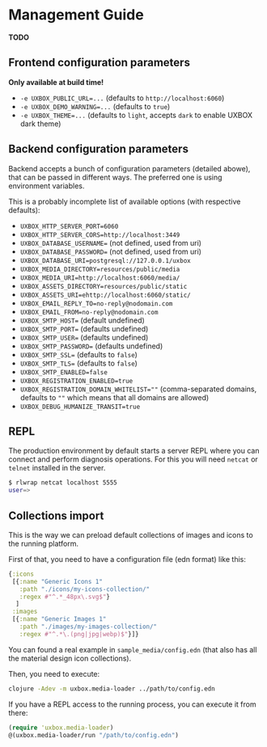 # Management Guide #

**TODO**

## Frontend configuration parameters ##

**Only available at build time!**

- `-e UXBOX_PUBLIC_URL=...` (defaults to `http://localhost:6060`)
- `-e UXBOX_DEMO_WARNING=...` (defaults to `true`)
- `-e UXBOX_THEME=...` (defaults to `light`, accepts `dark` to enable UXBOX dark theme)

## Backend configuration parameters ##

Backend accepts a bunch of configuration parameters (detailed abowe),
that can be passed in different ways. The preferred one is using
environment variables.


This is a probably incomplete list of available options (with
respective defaults):

- `UXBOX_HTTP_SERVER_PORT=6060`
- `UXBOX_HTTP_SERVER_CORS=http://localhost:3449`
- `UXBOX_DATABASE_USERNAME=` (not defined, used from uri)
- `UXBOX_DATABASE_PASSWORD=` (not defined, used from uri)
- `UXBOX_DATABASE_URI=postgresql://127.0.0.1/uxbox`
- `UXBOX_MEDIA_DIRECTORY=resources/public/media`
- `UXBOX_MEDIA_URI=http://localhost:6060/media/`
- `UXBOX_ASSETS_DIRECTORY=resources/public/static`
- `UXBOX_ASSETS_URI=ehttp://localhost:6060/static/`
- `UXBOX_EMAIL_REPLY_TO=no-reply@nodomain.com`
- `UXBOX_EMAIL_FROM=no-reply@nodomain.com`
- `UXBOX_SMTP_HOST=`     (default undefined)
- `UXBOX_SMTP_PORT=`     (defaults undefined)
- `UXBOX_SMTP_USER=`     (defaults undefined)
- `UXBOX_SMTP_PASSWORD=` (defaults undefined)
- `UXBOX_SMTP_SSL=`      (defaults to `false`)
- `UXBOX_SMTP_TLS=`      (defaults to `false`)
- `UXBOX_SMTP_ENABLED=false`
- `UXBOX_REGISTRATION_ENABLED=true`
- `UXBOX_REGISTRATION_DOMAIN_WHITELIST=""` (comma-separated domains, defaults to `""` which means that all domains are allowed)
- `UXBOX_DEBUG_HUMANIZE_TRANSIT=true`


## REPL ##

The production environment by default starts a server REPL where you
can connect and perform diagnosis operations. For this you will need
`netcat` or `telnet` installed in the server.

```bash
$ rlwrap netcat localhost 5555
user=>
```


## Collections import ##

This is the way we can preload default collections of images and icons to the
running platform.

First of that, you need to have a configuration file (edn format) like
this:

```clojure
{:icons
 [{:name "Generic Icons 1"
   :path "./icons/my-icons-collection/"
   :regex #"^.*_48px\.svg$"}
  ]
 :images
 [{:name "Generic Images 1"
   :path "./images/my-images-collection/"
   :regex #"^.*\.(png|jpg|webp)$"}]}
```

You can found a real example in `sample_media/config.edn` (that also
has all the material design icon collections).

Then, you need to execute:

```bash
clojure -Adev -m uxbox.media-loader ../path/to/config.edn
```

If you have a REPL access to the running process, you can execute it from there:

```clojure
(require 'uxbox.media-loader)
@(uxbox.media-loader/run "/path/to/config.edn")
```
